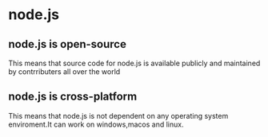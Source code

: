# node.js 
## node.js is open-source
This means that source code for node.js is available publicly and maintained by contrributers all over the world
## node.js is cross-platform
This means that node.js is not dependent on any operating system enviroment.It can work on windows,macos and linux.
